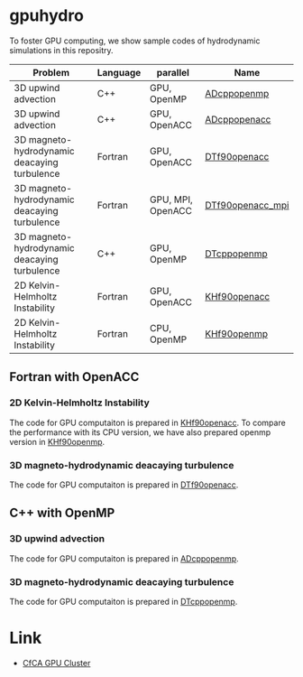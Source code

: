 # gpuhydro
To foster GPU computing, we show sample codes of hydrodynamic simulations in this repositry.

|Problem|Language|parallel|Name|
----|----|----|----
|3D upwind advection|C++|GPU, OpenMP|[ADcppopenmp](ADcppopenmp)|
|3D upwind advection|C++|GPU, OpenACC|[ADcppopenacc](ADcppopenacc)|
|3D magneto-hydrodynamic deacaying turbulence|Fortran|GPU, OpenACC|[DTf90openacc](DTf90openacc)|
|3D magneto-hydrodynamic deacaying turbulence|Fortran|GPU, MPI, OpenACC|[DTf90openacc_mpi](DTf90openacc_mpi)|
|3D magneto-hydrodynamic deacaying turbulence|C++|GPU, OpenMP|[DTcppopenmp](DTcppopenmp)|
|2D Kelvin-Helmholtz Instability|Fortran|GPU, OpenACC|[KHf90openacc](KHf90openacc)|
|2D Kelvin-Helmholtz Instability|Fortran|CPU, OpenMP|[KHf90openmp](KHf90openmp)|

## Fortran with OpenACC

### 2D Kelvin-Helmholtz Instability
The code for GPU computaiton is prepared in [KHf90openacc](KHf90openacc). To compare the performance with its CPU version, we have also prepared  openmp version in [KHf90openmp](KHf90openmp).

### 3D magneto-hydrodynamic deacaying turbulence
The code for GPU computaiton is prepared in [DTf90openacc](DTf90openacc).

## C++ with OpenMP

### 3D upwind advection
The code for GPU computaiton is prepared in [ADcppopenmp](ADcppopenmp).

### 3D magneto-hydrodynamic deacaying turbulence
The code for GPU computaiton is prepared in [DTcppopenmp](DTcppopenmp).

# Link
- [CfCA GPU Cluster](https://www.cfca.nao.ac.jp/gpgpu)
